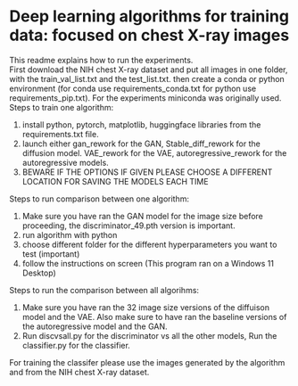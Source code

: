 # Deep learning algorithms for training data: focused on chest X-ray images
This readme explains how to run the experiments. \
First download the NIH chest X-ray dataset and put all images in one folder, with the train_val_list.txt and the test_list.txt.
then create a conda or python environment (for conda use requirements_conda.txt for python use requirements_pip.txt). For the experiments miniconda was originally used.
Steps to train one algorithm:
1. install python, pytorch, matplotlib, huggingface libraries from the requirements.txt file.
2. launch either gan_rework for the GAN, Stable_diff_rework for the diffusion model. VAE_rework for the VAE, autoregressive_rework for the autoregressive models.
3. BEWARE IF THE OPTIONS IF GIVEN PLEASE CHOOSE A DIFFERENT LOCATION FOR SAVING THE MODELS EACH TIME

Steps to run comparison between one algorithm:
1. Make sure you have ran the GAN model for the image size before proceeding, the discriminator_49.pth version is important.
2. run algorithm with python
3. choose different folder for the different hyperparameters you want to test (important)
4. follow the instructions on screen
(This program ran on a Windows 11 Desktop)

Steps to run the comparison between all algorihms:
1. Make sure you have ran the 32 image size versions of the diffuison model and the VAE. Also make sure to have ran the baseline versions of the autoregressive model and the GAN.
2. Run discvsall.py for the discriminator vs all the other models, Run the classifier.py for the classifier.

For training the classifer please use the images generated by the algorithm and from the NIH chest X-ray dataset.
